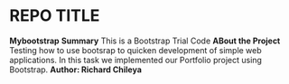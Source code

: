 # REPO TITLE
**Mybootstrap**
**Summary** 
This  is a Bootstrap Trial Code
**ABout the Project**
Testing how to use bootsrap to quicken development of simple web applications.
 In this task we implemented our Portfolio project using Bootstrap.
 **Author: Richard Chileya**
 
 
